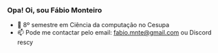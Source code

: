### Opa! Oi, sou Fábio Monteiro


- 🔭 8º semestre em Ciência da computação no Cesupa
- 📫 Pode me contactar pelo email: fabio.mnte@gmail.com ou Discord rescy
##

  <div style="display: inline_block"><br>
 </div>
